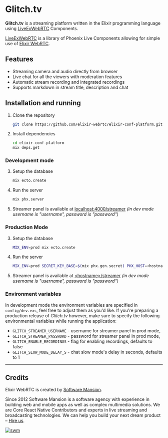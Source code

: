 # Glitch.tv

**Glitch.tv** is a streaming platform written in the Elixir programming language using [LiveExWebRTC](https://github.com/elixir-webrtc/live_ex_webrtc) Components.

[LiveExWebRTC](https://github.com/elixir-webrtc/live_ex_webrtc) is a library of Phoenix Live Components allowing for simple use of [Elixir WebRTC](https://github.com/elixir-webrtc/ex_webrtc).

## Features 
- Streaming camera and audio directly from browser
- Live chat for all the viewers with moderation features
- Automatic stream recording and integrated recordings 
- Supports markdown in stream title, description and chat

## Installation and running

1. Clone the repository
   ```sh
   git clone https://github.com/elixir-webrtc/elixir-conf-platform.git
   ```
2. Install dependencies
   ```sh
   cd elixir-conf-platform
   mix deps.get
   ```
### Development mode
3. Setup the database
   ```sh
   mix ecto.create
   ```
4. Run the server
   ```sh
   mix phx.server
   ```
6. Streamer panel is available at [localhost:4000/streamer](http://localhost:4000/streamer) _(in dev mode username is "username", password is "password")_

### Production Mode
3. Setup the database
   ```sh
   MIX_ENV=prod mix ecto.create
   ```
4. Run the server
   ```sh
   MIX_ENV=prod SECRET_KEY_BASE=$(mix phx.gen.secret) PHX_HOST=<hostname> PORT=<port-nr> STREAMER_USERNAME=<username> STREAMER_PASSWORD=<password> GLITCH_SLOW_MODE_DELAY_S=<delay-sec> DATABASE_PATH=mix phx.server
   ```
6. Streamer panel is available at <ins>\<hostname\>/streamer</ins> _(in dev mode username is "username", password is "password")_

### Environment variables
In development mode the environment variables are specified in `config/dev.exs`, feel free to adjust them as you'd like. If you're preparing a production release of _Glitch.tv_ however, make sure to specify the following environmental variables while running the application:
- `GLITCH_STREAMER_USERNAME` - username for streamer panel in prod mode,
- `GLITCH_STREAMER_PASSWORD` - password for streamer panel in prod mode,
- `GLITCH_ENABLE_RECORDINGS` - flag for enabling recordings, defaults to false
- `GLITCH_SLOW_MODE_DELAY_S` - chat slow mode's delay in seconds, defaults to 1

---

## Credits

Elixir WebRTC is created by [Software Mansion](https://swmansion.com/).

Since 2012 Software Mansion is a software agency with experience in building web and mobile apps as well as complex multimedia solutions. We are Core React Native Contributors and experts in live streaming and broadcasting technologies. We can help you build your next dream product – [Hire us](https://swmansion.com/contact/projects).

[![swm](https://logo.swmansion.com/logo?color=white&variant=desktop&width=150 'Software Mansion')](https://swmansion.com)
